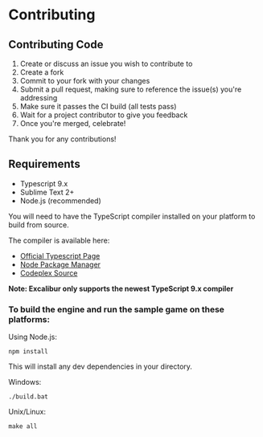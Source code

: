 # Contributing

## Contributing Code

1. Create or discuss an issue you wish to contribute to
2. Create a fork
3. Commit to your fork with your changes
4. Submit a pull request, making sure to reference the issue(s) you're addressing
5. Make sure it passes the CI build (all tests pass)
6. Wait for a project contributor to give you feedback
7. Once you're merged, celebrate!

Thank you for any contributions!

## Requirements

- Typescript 9.x
- Sublime Text 2+
- Node.js (recommended)

You will need to have the TypeScript compiler installed on your platform to build from source.

The compiler is available here:

- [Official Typescript Page](http://www.typescriptlang.org/)
- [Node Package Manager](https://npmjs.org/package/typescript)
- [Codeplex Source](http://typescript.codeplex.com/)

**Note: Excalibur only supports the newest TypeScript 9.x compiler**

### To build the engine and run the sample game on these platforms:

Using Node.js:

	npm install
  
This will install any dev dependencies in your directory.

Windows:

	./build.bat

Unix/Linux:
	
	make all


